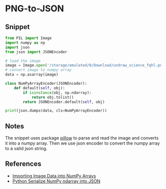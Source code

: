 # PNG-to-JSON

## Snippet

```python
from PIL import Image
import numpy as np
import json
from json import JSONEncoder

# load the image
image = Image.open('/storage/emulated/0/Download/undraw_science_fqhl.png')
# convert image to numpy array
data = np.asarray(image)

class NumPyArrayEncoder(JSONEncoder):
    def default(self, obj):
        if isinstance(obj, np.ndarray):
            return obj.tolist()
        return JSONEncoder.default(self, obj)

print(json.dumps(data, cls=NumPyArrayEncoder))
```

## Notes

The snippet uses package [pillow](https://python-pillow.org/) to parse and read the image and converts it into a numpy array. Then we use json encoder to convert the numpy array to a valid json string.

## References

- [Importing Image Data into NumPy Arrays](https://www.pluralsight.com/guides/importing-image-data-into-numpy-arrays)
- [Python Serialize NumPy ndarray into JSON](https://pynative.com/python-serialize-numpy-ndarray-into-json/#:~:text=Use%20the%20cls%20kwarg%20of%20the%20json.dump%20%28%29,a%20tolist%20%28%29%20function.%20Let%E2%80%99s%20see%20the%20demo.)
